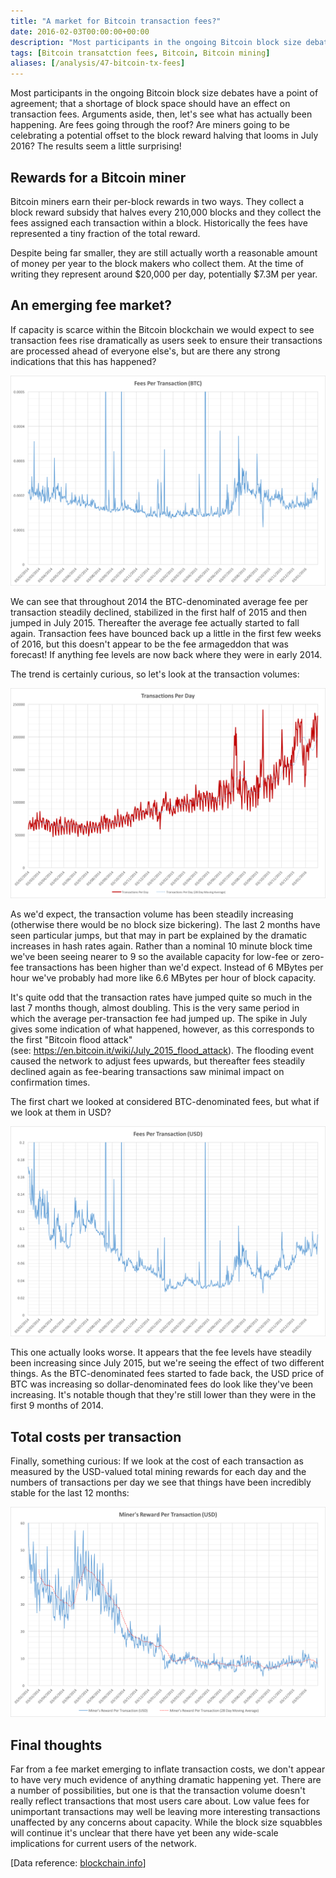 ```yaml
---
title: "A market for Bitcoin transaction fees?"
date: 2016-02-03T00:00:00+00:00
description: "Most participants in the ongoing Bitcoin block size debates have a point of agreement; that a shortage of block space should have an effect on transaction fees.  Arguments aside, then, let's see what has actually been happening.  Are fees going through the roof?  Are miners going to be celebrating a potential offset to the block reward halving that looms in July 2016?  The results seem a little surprising!"
tags: [Bitcoin transatction fees, Bitcoin, Bitcoin mining]
aliases: [/analysis/47-bitcoin-tx-fees]
---
```

Most participants in the ongoing Bitcoin block size debates have a point
of agreement; that a shortage of block space should have an effect on
transaction fees.  Arguments aside, then, let's see what has actually
been happening.  Are fees going through the roof?  Are miners going to be
celebrating a potential offset to the block reward halving that looms in
July 2016?  The results seem a little surprising!

## Rewards for a Bitcoin miner

Bitcoin miners earn their per-block rewards in two ways.  They collect a
block reward subsidy that halves every 210,000 blocks and they collect
the fees assigned each transaction within a block.  Historically the fees
have represented a tiny fraction of the total reward.

Despite being far smaller, they are still actually worth a reasonable
amount of money per year to the block makers who collect them.  At the
time of writing they represent around \$20,000 per day, potentially
\$7.3M per year.

## An emerging fee market?

If capacity is scarce within the Bitcoin blockchain we would expect to
see transaction fees rise dramatically as users seek to ensure their
transactions are processed ahead of everyone else's, but are there any
strong indications that this has happened?

![Fees per Bitcoin transaction in BTC](./fees-per-tx-btc.png)

We can see that throughout 2014 the BTC-denominated average fee per
transaction steadily declined, stabilized in the first half of 2015 and
then jumped in July 2015.  Thereafter the average fee actually started to
fall again.  Transaction fees have bounced back up a little in the first
few weeks of 2016, but this doesn't appear to be the fee armageddon
that was forecast!  If anything fee levels are now back where they were
in early 2014.

The trend is certainly curious, so let's look at the transaction
volumes:

![Transactions per day in the Bitcoin network](./tx-per-day.png)

As we'd expect, the transaction volume has been steadily increasing
(otherwise there would be no block size bickering).  The last 2 months
have seen particular jumps, but that may in part be explained by the
dramatic increases in hash rates again.  Rather than a nominal 10 minute
block time we've been seeing nearer to 9 so the available capacity for
low-fee or zero-fee transactions has been higher than we'd expect.
Instead of 6 MBytes per hour we've probably had more like 6.6 MBytes
per hour of block capacity.

It's quite odd that the transaction rates have jumped quite so much in
the last 7 months though, almost doubling.  This is the very same period
in which the average per-transaction fee had jumped up.  The spike in
July gives some indication of what happened, however, as this
corresponds to the first "Bitcoin flood attack"
(see: <https://en.bitcoin.it/wiki/July_2015_flood_attack>).  The flooding
event caused the network to adjust fees upwards, but thereafter fees
steadily declined again as fee-bearing transactions saw minimal impact
on confirmation times.

The first chart we looked at considered BTC-denominated fees, but what
if we look at them in USD?

![Fees per Bitcoin transaction in USD](./fees-per-tx-usd.png)

This one actually looks worse.  It appears that the fee levels have
steadily been increasing since July 2015, but we're seeing the effect
of two different things.  As the BTC-denominated fees started to fade
back, the USD price of BTC was increasing so dollar-denominated fees do
look like they've been increasing.  It's notable though that they're
still lower than they were in the first 9 months of 2014.

## Total costs per transaction

Finally, something curious: If we look at the cost of each transaction
as measured by the USD-valued total mining rewards for each day and the
numbers of transactions per day we see that things have been incredibly
stable for the last 12 months:

![rewards-per-tx-usd](./rewards-per-tx-usd.png)

## Final thoughts

Far from a fee market emerging to inflate transaction costs, we don't
appear to have very much evidence of anything dramatic happening yet.
There are a number of possibilities, but one is that the transaction
volume doesn't really reflect transactions that most users care about.
Low value fees for unimportant transactions may well be leaving more
interesting transactions unaffected by any concerns about capacity.
While the block size squabbles will continue it's unclear that there
have yet been any wide-scale implications for current users of the
network.

\[Data reference: [blockchain.info](http://blockchain.info)\]
